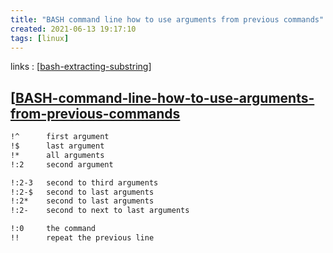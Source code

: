 ```yaml
---
title: "BASH command line how to use arguments from previous commands"
created: 2021-06-13 19:17:10
tags: [linux]
---
```


links
: [[bash-extracting-substring]]

## [[BASH-command-line-how-to-use-arguments-from-previous-commands](https://stackoverflow.com/questions/4009412/how-to-use-arguments-from-previous-command)

```bash
!^      first argument
!$      last argument
!*      all arguments
!:2     second argument

!:2-3   second to third arguments
!:2-$   second to last arguments
!:2*    second to last arguments
!:2-    second to next to last arguments

!:0     the command
!!      repeat the previous line
```

[//begin]: # "Autogenerated link references for markdown compatibility"
[bash-extracting-substring]: bash-extracting-substring.md "BASH extracting substring"
[//end]: # "Autogenerated link references"
